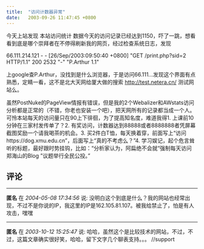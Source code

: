 ```yaml
---
title:  "访问计数器异常"
date:   2003-09-26 11:47:45 +0800
---
```


今天上站发现 本站访问统计 数据今天的访问记录已经达到1150，吓了一跳，想看看到底是哪个崇拜者在不停得刷新我的网页，经过检查系统日志，发现  

66.111.214.121 - - [26/Sep/2003:09:50:40 +0800] "GET /print.php?sid=2 HTTP/1.1" 200 2532 "-" "P.Arthur 1.1"  

上google查P.Arthur，没找到是什么浏览器，于是访问66.111...发现这个界面有点熟悉，定睛一看，这不是北大天网给厦大做的搜索 http://test.netera.cn/ 测试网站么。  

虽然PostNuke的PageView情报有错误，但是我的2个Webalizer和AWstats访问分析都是正常的（不错，你老也安装一个吧），把天网所有的记录都当成一个人。可怜本站每天的访问量只在90上下徘徊，为了提高知名度，难道我得1. 上课前10分钟在三家村发传单了？2. 有奖访问，计数器达到88888或者8888888者凭屏幕截图奖励一个请我喝茶的机会。3. 买2件白T恤，每天换着穿，前面写上“访问https://dog.xmu.edu.cn”，后面写上“真的不考虑么？”4. 学习娱记，起个危言耸听的标题，最好跟时势挂钩，比如：“分析家认为，阿扁绝不会就“强制每天访问 郑海山的Blog ”议题举行全民公投。”  


## 评论

*****
**匿名** 在 *2004-05-08 17:34:56* 说: 没明白这个到底是什么？我的网站也经常出现，不过不是你说的IP，我这里的IP是162.105.81.107。被我给禁止了，怕是有人攻击，嘿嘿

*****
**匿名** 在 *2003-10-12 15:25:47* 说: 哈哈，虽然这个是比较技术的网站，不过，不过，这篇文章确实很好笑，哈哈，留下文字几个聊表支持。。。
//support

